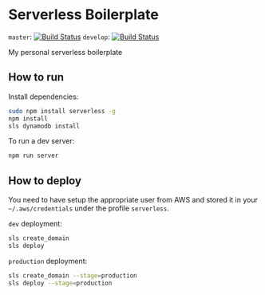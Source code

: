 # Serverless Boilerplate

`master`: [![Build Status](https://travis-ci.org/nicolas-van/serverless-boilerplate.svg?branch=master)](https://travis-ci.org/nicolas-van/serverless-boilerplate)
`develop`: [![Build Status](https://travis-ci.org/nicolas-van/serverless-boilerplate.svg?branch=develop)](https://travis-ci.org/nicolas-van/serverless-boilerplate)

My personal serverless boilerplate

## How to run

Install dependencies:

```bash
sudo npm install serverless -g
npm install
sls dynamodb install
```

To run a dev server:

```bash
npm run server
```

## How to deploy

You need to have setup the appropriate user from AWS and stored it in your `~/.aws/credentials` under the profile `serverless`.

`dev` deployment:

```bash
sls create_domain
sls deploy
```

`production` deployment:

```bash
sls create_domain --stage=production
sls deploy --stage=production
```
